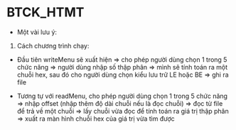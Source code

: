 # BTCK_HTMT

* Một vài lưu ý:

1. Cách chương trình chạy:
- Đầu tiên writeMenu sẽ xuất hiện => cho phép người dùng chọn 1 trong 5 chức năng => người dùng nhập số thập phân => mình sẽ tính toán ra một chuỗi hex,
sau đó cho người dùng chọn kiểu lưu trữ LE hoặc BE => ghi ra file

- Tương tự với readMenu, cho phép người dùng chọn 1 trong 5 chức năng => nhập offset (nhập thêm độ dài chuỗi nếu là đọc chuỗi) => đọc từ file để trả về một 
chuỗi => lấy chuỗi vừa đọc để tính toán ra giá trị thập phân => xuất ra màn hình chuỗi hex của giá trị vừa tìm được



